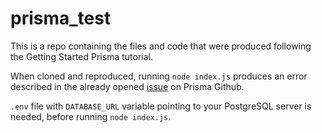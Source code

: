# prisma_test

This is a repo containing the files and code that were produced following the Getting Started Prisma tutorial.

When cloned and reproduced, running `node index.js` produces an error described in the already opened [issue](https://github.com/prisma/prisma/issues/28379) on Prisma Github.

`.env` file with `DATABASE_URL` variable pointing to your PostgreSQL server is needed, before running `node index.js`.
